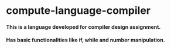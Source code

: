 # compute-language-compiler

#### This is a language developed for compiler design assignment.

#### Has basic functionalities like if, while and number manipulation.
